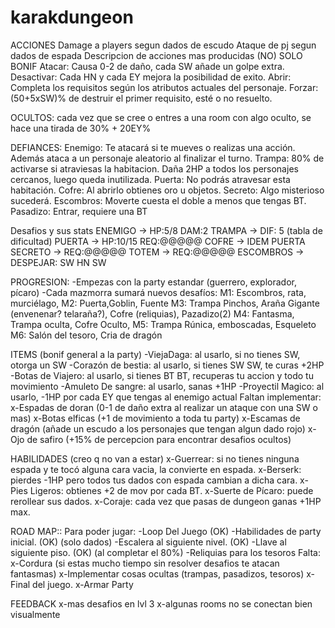 # karakdungeon

ACCIONES
Damage a players segun dados de escudo
Ataque de pj segun dados de espada
Descripcion de acciones mas producidas (NO) SOLO BONIF
Atacar: Causa 0-2 de daño, cada SW añade un golpe extra.
Desactivar: Cada HN y cada EY mejora la posibilidad de exito.
Abrir: Completa los requisitos según los atributos actuales del personaje.
Forzar: (50+5xSW)% de destruir el primer requisito, esté o no resuelto.

OCULTOS: cada vez que se cree o entres a una room con algo oculto, se hace una tirada de 30% + 20EY%

DEFIANCES:
Enemigo: Te atacará si te mueves o realizas una acción. Además ataca a un personaje aleatorio al finalizar el turno.
Trampa: 80% de activarse si atraviesas la habitacion. Daña 2HP a todos los personajes cercanos, luego queda inutilizada.
Puerta: No podrás atravesar esta habitación.
Cofre: Al abrirlo obtienes oro u objetos.
Secreto: Algo misterioso sucederá.
Escombros: Moverte cuesta el doble a menos que tengas BT.
Pasadizo: Entrar, requiere una BT

Desafios y sus stats
ENEMIGO -> HP:5/8  DAM:2
TRAMPA -> DIF: 5 (tabla de dificultad)
PUERTA -> HP:10/15 REQ:@@@@@
COFRE -> IDEM PUERTA
SECRETO -> REQ:@@@@@
TOTEM -> REQ:@@@@@
ESCOMBROS -> DESPEJAR: SW HN SW

PROGRESION:
-Empezas con la party estandar (guerrero, explorador, pícaro)
-Cada mazmorra sumará nuevos desafíos:
M1: Escombros, rata, murciélago,
M2: Puerta,Goblin, Fuente
M3: Trampa Pinchos, Araña Gigante (envenenar? telaraña?), Cofre (reliquias), Pazadizo(2)
M4: Fantasma, Trampa oculta, Cofre Oculto,
M5: Trampa Rúnica, emboscadas, Esqueleto
M6: Salón del tesoro, Cria de dragón

ITEMS (bonif general a la party)
-ViejaDaga: al usarlo, si no tienes SW, otorga un SW 
-Corazón de bestia: al usarlo, si tienes SW SW, te curas +2HP
-Botas de Viajero: al usarlo, si tienes BT BT, recuperas tu accion y todo tu movimiento
-Amuleto De sangre: al usarlo, sanas +1HP
-Proyectil Magico: al usarlo, -1HP por cada EY que tengas al enemigo actual
Faltan implementar:
x-Espadas de doran (0-1 de daño extra al realizar un ataque con una SW o mas)
x-Botas elficas (+1 de movimiento a toda tu party)
x-Escamas de dragón (añade un escudo a los personajes que tengan algun dado rojo)
x-Ojo de safiro (+15% de percepcion para encontrar desafios ocultos)

HABILIDADES (creo q no van a estar)
x-Guerrear: si no tienes ninguna espada y te tocó alguna cara vacia, la convierte en espada.
x-Berserk: pierdes -1HP pero todos tus dados con espada cambian a dicha cara.
x-Pies Ligeros: obtienes +2 de mov por cada BT.
x-Suerte de Pícaro: puede rerollear sus dados.
x-Coraje: cada vez que pasas de dungeon ganas +1HP max.

ROAD MAP::
Para poder jugar:
-Loop Del Juego (OK)
-Habilidades de party inicial. (OK) (solo dados)
-Escalera al siguiente nivel. (OK)
-Llave al siguiente piso. (OK) (al completar el 80%)
-Reliquias para los tesoros
Falta:
x-Cordura (si estas mucho tiempo sin resolver desafios te atacan fantasmas)
x-Implementar cosas ocultas (trampas, pasadizos, tesoros)
x-Final del juego.
x-Armar Party


FEEDBACK
x-mas desafios en lvl 3
x-algunas rooms no se conectan bien visualmente